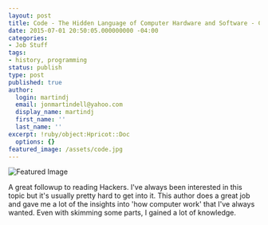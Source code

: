 ```yaml
---
layout: post
title: Code - The Hidden Language of Computer Hardware and Software - Charles Petzold
date: 2015-07-01 20:50:05.000000000 -04:00
categories:
- Job Stuff
tags:
- history, programming
status: publish
type: post
published: true
author:
  login: martindj
  email: jonmartindell@yahoo.com
  display_name: martindj
  first_name: ''
  last_name: ''
excerpt: !ruby/object:Hpricot::Doc
  options: {}
featured_image: /assets/code.jpg
---
```

![Featured Image]({{page.featured_image}})

A great followup to reading Hackers. I've always been interested in this topic but it's usually pretty hard to get into it. This author does a great job and gave me a lot of the insights into 'how computer work' that I've always wanted. Even with skimming some parts, I gained a lot of knowledge.
